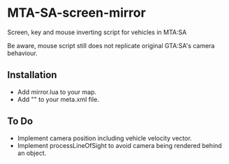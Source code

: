 # MTA-SA-screen-mirror
Screen, key and mouse inverting script for vehicles in MTA:SA

Be aware, mouse script still does not replicate original GTA:SA's camera behaviour.

## Installation
- Add mirror.lua to your map.
- Add "<script src="mirror.lua" type="client"></script>" to your meta.xml file.

## To Do
- Implement camera position including vehicle velocity vector.
- Implement processLineOfSight to avoid camera being rendered behind an object.
